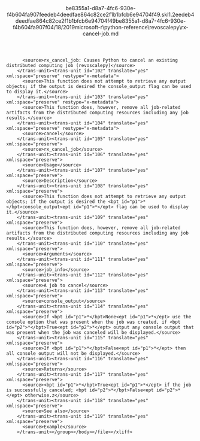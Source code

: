 <?xml version="1.0"?><xliff version="1.2" xmlns="urn:oasis:names:tc:xliff:document:1.2" xmlns:xsi="http://www.w3.org/2001/XMLSchema-instance" xsi:schemaLocation="urn:oasis:names:tc:xliff:document:1.2 xliff-core-1.2-transitional.xsd"><file datatype="xml" original="rx-cancel-job.md" source-language="en-US" target-language="en-US"><header><tool tool-id="mdxliff" tool-name="mdxliff" tool-version="1.0-d1654b2" tool-company="Microsoft" /><xliffext:skl_file_name xmlns:xliffext="urn:microsoft:content:schema:xliffextensions">be8355a1-d8a7-4fc6-930e-f4b604fa907feedeb4deedfae864c82ce2f1b1bfcb6e94704f49.skl</xliffext:skl_file_name><xliffext:version xmlns:xliffext="urn:microsoft:content:schema:xliffextensions">1.2</xliffext:version><xliffext:ms.openlocfilehash xmlns:xliffext="urn:microsoft:content:schema:xliffextensions">eedeb4deedfae864c82ce2f1b1bfcb6e94704f49</xliffext:ms.openlocfilehash><xliffext:ms.sourcegitcommit xmlns:xliffext="urn:microsoft:content:schema:xliffextensions">be8355a1-d8a7-4fc6-930e-f4b604fa907f</xliffext:ms.sourcegitcommit><xliffext:ms.lasthandoff xmlns:xliffext="urn:microsoft:content:schema:xliffextensions">04/18/2019</xliffext:ms.lasthandoff><xliffext:ms.openlocfilepath xmlns:xliffext="urn:microsoft:content:schema:xliffextensions">microsoft-r\python-reference\revoscalepy\rx-cancel-job.md</xliffext:ms.openlocfilepath></header><body><group id="content" extype="content"><trans-unit id="101" translate="yes" xml:space="preserve" restype="x-metadata">
          <source>rx_cancel_job: Causes Python to cancel an existing distributed computing job (revoscalepy)</source>
        </trans-unit><trans-unit id="102" translate="yes" xml:space="preserve" restype="x-metadata">
          <source>This function does not attempt to retrieve any output objects; if the output is desired the console_output flag can be used to display it.</source>
        </trans-unit><trans-unit id="103" translate="yes" xml:space="preserve" restype="x-metadata">
          <source>This function does, however, remove all job-related artifacts from the distributed computing resources including any job results.</source>
        </trans-unit><trans-unit id="104" translate="yes" xml:space="preserve" restype="x-metadata">
          <source>cancel</source>
        </trans-unit><trans-unit id="105" translate="yes" xml:space="preserve">
          <source>rx_cancel_job</source>
        </trans-unit><trans-unit id="106" translate="yes" xml:space="preserve">
          <source>Usage</source>
        </trans-unit><trans-unit id="107" translate="yes" xml:space="preserve">
          <source>Description</source>
        </trans-unit><trans-unit id="108" translate="yes" xml:space="preserve">
          <source>This function does not attempt to retrieve any output objects; if the output is desired the <bpt id="p1">*</bpt>console_output<ept id="p1">*</ept> flag can be used to display it.</source>
        </trans-unit><trans-unit id="109" translate="yes" xml:space="preserve">
          <source>This function does, however, remove all job-related artifacts from the distributed computing resources including any job results.</source>
        </trans-unit><trans-unit id="110" translate="yes" xml:space="preserve">
          <source>Arguments</source>
        </trans-unit><trans-unit id="111" translate="yes" xml:space="preserve">
          <source>job_info</source>
        </trans-unit><trans-unit id="112" translate="yes" xml:space="preserve">
          <source>A job to cancel</source>
        </trans-unit><trans-unit id="113" translate="yes" xml:space="preserve">
          <source>console_output</source>
        </trans-unit><trans-unit id="114" translate="yes" xml:space="preserve">
          <source>If <bpt id="p1">*</bpt>None<ept id="p1">*</ept> use the console option that was present when the job was created, if <bpt id="p2">*</bpt>True<ept id="p2">*</ept> output any console output that was present when the job was canceled will be displayed.</source>
        </trans-unit><trans-unit id="115" translate="yes" xml:space="preserve">
          <source>If <bpt id="p1">*</bpt>False<ept id="p1">*</ept> then all console output will not be displayed.</source>
        </trans-unit><trans-unit id="116" translate="yes" xml:space="preserve">
          <source>Returns</source>
        </trans-unit><trans-unit id="117" translate="yes" xml:space="preserve">
          <source><bpt id="p1">*</bpt>True<ept id="p1">*</ept> if the job is successfully canceled; <bpt id="p2">*</bpt>False<ept id="p2">*</ept> otherwise.z</source>
        </trans-unit><trans-unit id="118" translate="yes" xml:space="preserve">
          <source>See also</source>
        </trans-unit><trans-unit id="119" translate="yes" xml:space="preserve">
          <source>Example</source>
        </trans-unit></group></body></file></xliff>